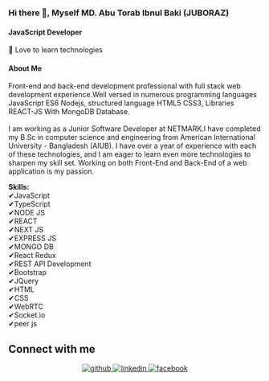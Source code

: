 ### Hi there 👋, Myself MD. Abu Torab Ibnul Baki (JUBORAZ)
#### JavaScript Developer
🔌 Love to learn technologies
#### About Me
Front-end and back-end development professional with full stack web development experience.Well versed in numerous programming languages JavaScript ES6 Nodejs, structured language HTML5 CSS3, Libraries REACT-JS With MongoDB Database.<br/> <br/>I am working as a Junior Software Developer at NETMARK.I have completed my B.Sc in computer science and engineering from American International University - Bangladesh (AIUB). I have over a year of experience with each of these technologies, and I am eager to learn even more technologies to sharpen my skill set. Working on both Front-End and Back-End of a web application is my passion.<br/>


<b>Skills:</b> <br/>
✔JavaScript<br/>
✔TypeScript<br/>
✔NODE JS<br/>
✔REACT<br/>
✔NEXT JS<br/>
✔EXPRESS JS<br/>
✔MONGO DB <br/>
✔React Redux<br/>
✔REST API Development<br/>
✔Bootstrap<br/>
✔JQuery<br/>
✔HTML<br/>
✔CSS<br/>
✔WebRTC<br/>
✔Socket.io<br/>
✔peer js<br/>



## Connect with me  
<div align="center">
<a href="https://github.com/AbuTorab6" target="_blank">
<img src=https://img.shields.io/badge/github-%2324292e.svg?&style=for-the-badge&logo=github&logoColor=white alt=github style="margin-bottom: 5px;" />
</a>
<a href="https://linkedin.com/in/abu-torab/" target="_blank">
<img src=https://img.shields.io/badge/linkedin-%231E77B5.svg?&style=for-the-badge&logo=linkedin&logoColor=white alt=linkedin style="margin-bottom: 5px;" />
</a>
<a href="https://www.facebook.com/juboraz.grz" target="_blank">
<img src=https://img.shields.io/badge/facebook-%232E87FB.svg?&style=for-the-badge&logo=facebook&logoColor=white alt=facebook style="margin-bottom: 5px;" />
</a>  
</div>  
  


